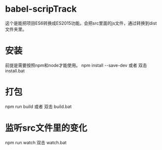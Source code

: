 # babel-scripTrack
这个是能把项目ES6转换成ES2015功能。会把src里面的js文件，通过转换到dist文件夹里。


# 安装
前提是需要按照npm和node才能使用。
npm install --save-dev 或者 双击 install.bat

# 打包
npm run build 或者 双击 build.bat

# 监听src文件里的变化
npm run watch 双击 watch.bat


